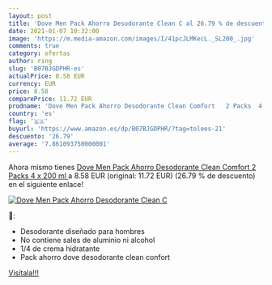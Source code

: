 ```yaml
---
layout: post
title: 'Dove Men Pack Ahorro Desodorante Clean C al 26.79 % de descuento'
date: 2021-01-07 10:32:00
image: 'https://m.media-amazon.com/images/I/41pcJLMKecL._SL200_.jpg'
comments: true
category: ofertas
author: ring
slug: 'B07BJGDPHR-es'
actualPrice: 8.58 EUR
currency: EUR
price: 8.58
comparePrice: 11.72 EUR
prodname: 'Dove Men Pack Ahorro Desodorante Clean Comfort   2 Packs  4 x 200 ml '
country: 'es'
flag: '🇪🇸'
buyurl: 'https://www.amazon.es/dp/B07BJGDPHR/?tag=tolees-21'
descuento: '26.79'
average: '7.861093750000001'
---
```


Ahora mismo tienes [Dove Men Pack Ahorro Desodorante Clean Comfort   2 Packs  4 x 200 ml ](https://www.amazon.es/dp/B07BJGDPHR/?tag=tolees-21) a 8.58 EUR (original: 11.72 EUR) (26.79 %  de descuento) en el siguiente enlace!

[![Dove Men Pack Ahorro Desodorante Clean C](https://m.media-amazon.com/images/I/41pcJLMKecL._SL200_.jpg)](https://www.amazon.es/dp/B07BJGDPHR/?tag=tolees-21)

🔎:

- Desodorante diseñado para hombres
- No contiene sales de aluminio ni alcohol
- 1/4 de crema hidratante
- Pack ahorro dove desodorante clean confort

[Visítala!!!](https://www.amazon.es/dp/B07BJGDPHR/?tag=tolees-21)
